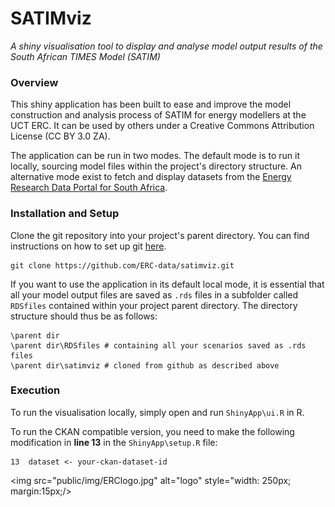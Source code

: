 # SATIMviz
_A shiny visualisation tool to display and analyse model output results of the South African TIMES Model (SATIM)_

### Overview
This shiny application has been built to ease and improve the model construction and analysis process of SATIM for energy modellers at the UCT ERC. It can be used by others under a Creative Commons Attribution License (CC BY 3.0 ZA).  

The application can be run in two modes. The default mode is to run it locally, sourcing model files within the project's directory structure. An alternative mode exist to fetch and display datasets from the [Energy Research Data Portal for South Africa](www.energydata.uct.ac.za).

### Installation and Setup
Clone the git repository into your project's parent directory. You can find instructions on how to set up git [here](https://git-scm.com/book/en/v2/Getting-Started-Installing-Git).
```{r}
git clone https://github.com/ERC-data/satimviz.git
```
If you want to use the application in its default local mode, it is essential that all your model output files are saved as `.rds` files in a subfolder called `RDSfiles` contained within your project parent directory. The directory structure should thus be as follows:  
```{r}
\parent dir 
\parent dir\RDSfiles # containing all your scenarios saved as .rds files
\parent dir\satimviz # cloned from github as described above
```

### Execution
To run the visualisation locally, simply open and run `ShinyApp\ui.R` in R.

To run the CKAN compatible version, you need to make the following modification in **line 13** in the `ShinyApp\setup.R` file:
```{r}
13  dataset <- your-ckan-dataset-id
```  


<img src="public/img/ERClogo.jpg" alt="logo" style="width: 250px; margin:15px;/>